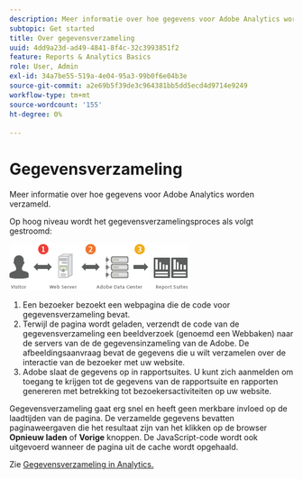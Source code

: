 ```yaml
---
description: Meer informatie over hoe gegevens voor Adobe Analytics worden verzameld.
subtopic: Get started
title: Over gegevensverzameling
uuid: 4dd9a23d-ad49-4841-8f4c-32c3993851f2
feature: Reports & Analytics Basics
role: User, Admin
exl-id: 34a7be55-519a-4e04-95a3-99b0f6e04b3e
source-git-commit: a2e69b5f39de3c964381bb5dd5ecd4d9714e9249
workflow-type: tm+mt
source-wordcount: '155'
ht-degree: 0%

---
```


# Gegevensverzameling

Meer informatie over hoe gegevens voor Adobe Analytics worden verzameld.

Op hoog niveau wordt het gegevensverzamelingsproces als volgt gestroomd:

![](assets/data_collection.png)

1. Een bezoeker bezoekt een webpagina die de code voor gegevensverzameling bevat.
1. Terwijl de pagina wordt geladen, verzendt de code van de gegevensverzameling een beeldverzoek (genoemd een Webbaken) naar de servers van de de gegevensinzameling van de Adobe. De afbeeldingsaanvraag bevat de gegevens die u wilt verzamelen over de interactie van de bezoeker met uw website.
1. Adobe slaat de gegevens op in rapportsuites. U kunt zich aanmelden om toegang te krijgen tot de gegevens van de rapportsuite en rapporten genereren met betrekking tot bezoekersactiviteiten op uw website.

Gegevensverzameling gaat erg snel en heeft geen merkbare invloed op de laadtijden van de pagina. De verzamelde gegevens bevatten paginaweergaven die het resultaat zijn van het klikken op de browser **Opnieuw laden** of **Vorige** knoppen. De JavaScript-code wordt ook uitgevoerd wanneer de pagina uit de cache wordt opgehaald.

Zie [Gegevensverzameling in Analytics.](/help/import/home.md)
